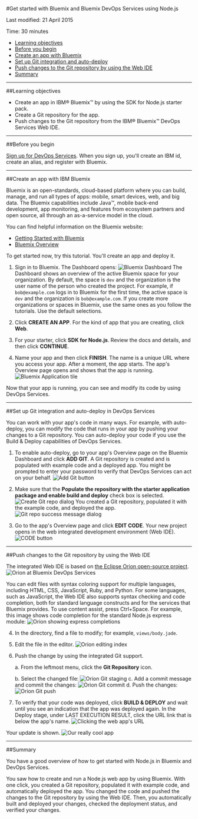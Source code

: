 #Get started with Bluemix and Bluemix DevOps Services using Node.js

Last modified: 21 April 2015

Time: 30 minutes

* [Learning objectives](#objectives)
* [Before you begin](#prereq)
* [Create an app with Bluemix](#create_bluemix_app)
* [Set up Git integration and auto-deploy](#git_integration_and_autodeployment)
* [Push changes to the Git repository by using the Web IDE](#push)
* [Summary](#summary)
 
 
 ---
<a name='objectives'></a>
##Learning objectives

* Create an app in IBM&reg; Bluemix&trade; by using the SDK for Node.js starter pack.
* Create a Git repository for the app.
* Push changes to the Git repository from the IBM&reg; Bluemix&trade; DevOps Services Web IDE.

---

<a name='prereq'></a>
##Before you begin

[Sign up for DevOps Services](https://hub.jazz.net/register). When you sign up, you'll create an IBM id, create an alias, and register with Bluemix. 

---
 
<a name='create_bluemix_app'></a>
##Create an app with IBM Bluemix

Bluemix is an open-standards, cloud-based platform where you can build, manage, and run all types
of apps: mobile, smart devices, web, and big data. The Bluemix capabilities include Java&trade;, mobile back-end development, 
app monitoring, and features from ecosystem partners and open source, 
all through an as-a-service model in the cloud.

You can find helpful information on the Bluemix website:

* [Getting Started with Bluemix](https://www.ng.bluemix.net/docs/#)
* [Bluemix Overview](https://www.ng.bluemix.net/docs/#overview/overview.html#overview)

To get started now, try this tutorial. You'll create an app and deploy it.

1. Sign in to Bluemix. The Dashboard opens:
![Bluemix Dashboard](/tutorials/jazzeditor/images/bm-home_NEW.png)
The Dashboard shows an overview of the active Bluemix space for your organization. 
By default, the space is `dev` and the organization is the user name of the person who created the project. 
For example, if `bob@example.com` logs in to Bluemix for the first time, the active space is `dev` and the organization 
is `bob@example.com`.
If you create more organizations or spaces in Bluemix, use the same ones as you follow the tutorials. Use the default selections.

2. Click **CREATE AN APP**. For the kind of app that you are creating, click **Web**.  

3. For your starter, click **SDK for Node.js**. Review the docs and details, and then click **CONTINUE**.

4. Name your app and then click **FINISH**. The name is a unique URL where you access your app. 
After a moment, the app starts. The app's Overview page opens and shows that the app is running.
![Bluemix Application tile](/tutorials/jazzeditor/images/bm-app-panel_NEW.png)

Now that your app is running, you can see and modify its code by using DevOps Services.

---
<a name='git_integration_and_autodeployment'></a>
##Set up Git integration and auto-deploy in DevOps Services

You can work with your app's code in many ways. For example, with auto-deploy, you can modify the code that runs in your app by pushing your changes to a Git repository. You can auto-deploy your code if you use the Build & Deploy capabilities of DevOps Services.

1. To enable auto-deploy, go to your app's Overview page on the Bluemix Dashboard and click **ADD GIT**. A Git repository is created and is populated with example code and a deployed app. You might be prompted to enter your password to verify that DevOps Services can act on your behalf. 
![Add Git button](/tutorials/jazzeditor/images/bm-add-git-integration_NEW.png)

2. Make sure that the **Populate the repository with the starter application package and enable build and deploy** check box is selected.
![Create Git repo dialog](/tutorials/jazzeditor/images/bm-create-git-repo_NEW.png)
You created a Git repository, populated it with the example code, and deployed the app.
![Git repo success message dialog](/tutorials/jazzeditor/images/bm-git-repo-success-msg_NEW.png)

3. Go to the app's Overview page and click **EDIT CODE**. Your new project opens in the web integrated development environment (Web IDE).  
![CODE button](/tutorials/jazzeditor/images/bm-code-button_NEW.png)

---
<a name='push'></a>
##Push changes to the Git repository by using the Web IDE

The integrated Web IDE is 
based on [the Eclipse Orion open-source project](http://orion.eclipse.org/). 
![Orion at Bluemix DevOps Services](/tutorials/jazzeditor/images/orion_1_NEW.png)

You can edit files with syntax coloring support for multiple languages, including HTML, 
CSS, JavaScript, Ruby, and Python. For some languages, such as JavaScript, the Web IDE also supports 
syntax checking and code completion, both for standard language constructs and for the services that Bluemix provides. To use content assist, press Ctrl+Space. For example, this image shows code completion for the standard Node.js express module:
![Orion showing express completions](/tutorials/jazzeditor/images/completion.png)

4. In the directory, find a file to modify; for example, `views/body.jade`. 

5. Edit the file in the editor.
![Orion editing index](/tutorials/jazzeditor/images/orion-really-cool_NEW.png)

6. Push the change by using the integrated Git support. 

	a. From the leftmost menu, click the **Git Repository** icon.
	
	b. Select the changed file:
![Orion Git staging](/tutorials/jazzeditor/images/orion-git-stage_NEW.png)
	c. Add a commit message and commit the changes:
![Orion Git commit](/tutorials/jazzeditor/images/orion-commit_NEW.png)
	d. Push the changes:
![Orion Git push](/tutorials/jazzeditor/images/orion-push_NEW.png)

7. To verify that your code was deployed, 
click **BUILD & DEPLOY** and wait until you see an indication that the 
app was deployed again. In the Deploy stage, under LAST EXECUTION RESULT, click the URL link that is below the app's name.
![Clicking the web app's URL](/tutorials/jazzeditor/images/click-webapp-url.png)

Your update is shown.
![Our really cool app](/tutorials/jazzeditor/images/really-cool_NEW.png)

---
<a name='summary'></a>
##Summary

You have a good overview of how to get started with Node.js in Bluemix and DevOps Services. 

You saw how to create and run a Node.js web app by using Bluemix. 
With one click, you created a Git repository, populated it with example code, and automatically 
deployed the app. You changed the code and pushed the changes to the Git repository by using the 
Web IDE. Then, you automatically built and deployed your changes, checked the deployment status, 
and verified your changes. 

[1]: /tutorials/jazzeditor/images/runbar_green.png
